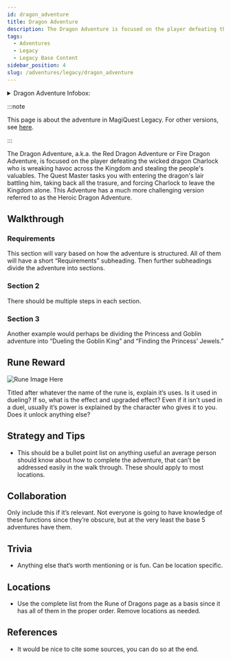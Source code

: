 ```yaml
---
id: dragon_adventure
title: Dragon Adventure
description: The Dragon Adventure is focused on the player defeating the dragon Charlock, taking back all the trasure, and forcing him to leave the Kingdom alone.
tags:
  - Adventures
  - Legacy
  - Legacy Base Content
sidebar_position: 4
slug: /adventures/legacy/dragon_adventure
---
```


<details>
  <summary>Dragon Adventure Infobox:</summary>
  | Dragon Adventure |
  | --- |
  | <img src="" alt="Dragon Adventure Art" width="270" hight="338" title="Dragon Adventure Art"></img> |

  | General Information |  |
  | --- | --- |
  | Content Set | Legacy Base Content |
  | Adventure Giver | Quest Master |
  | Reward Giver | Charlock |
  | Prerequisites | - [Rune of Freezing](https://example.com) <br></br> - [Rune of Protection](https://example.com) <br></br> - [Portal Rune](https://example.com) <br></br> - [Rune of Protection](https://example.com) <br></br> - [Reveal Rune (Myrtle Beach, SC and Tokyo Dome, JP)](https://example.com) |

  | Rewards |  |  |
  | --- | --- | --- |
  | ***Gold*** | ***XP*** | ***Rune*** |
  | 2500 <img src="/img/docs/multi-use/infobox-assets/gold.webp" alt="Gold Icon" width="24" hight="24" title="Gold Icon"></img> | 500 <img src="/img/docs/multi-use/infobox-assets/xp.webp" alt="XP Icon" width="24" hight="25" title="XP Icon"></img> | [Rune of Dragons](https://example.com) |

  | In Other Versions |  |
  | --- | --- |
  | [MagiQuest Chronicles](https://example.com) | [MagiQuest Evergreen](https://example.com) |
</details>

:::note

This page is about the adventure in MagiQuest Legacy. For other versions, see [here](https://example.com).

:::

The Dragon Adventure, a.k.a. the Red Dragon Adventure or Fire Dragon Adventure, is focused on the player defeating the wicked dragon Charlock who is wreaking havoc across the Kingdom and stealing the people's valuables. The Quest Master tasks you with entering the dragon's lair battling him, taking back all the trasure, and forcing Charlock to leave the Kingdom alone. This Adventure has a much more challenging version referred to as the Heroic Dragon Adventure.

## Walkthrough

### Requirements

This section will vary based on how the adventure is structured. All of them will have a short “Requirements” subheading. Then further subheadings divide the adventure into sections.

### Section 2

There should be multiple steps in each section.

### Section 3

Another example would perhaps be dividing the Princess and Goblin adventure into “Dueling the Goblin King” and “Finding the Princess' Jewels.”

## Rune Reward

<img src="" alt="Rune Image Here" width="137" hight="192" title="Image description here"></img>

Titled after whatever the name of the rune is, explain it’s uses. Is it used in dueling? If so, what is the effect and upgraded effect? Even if it isn’t used in a duel, usually it’s power is explained by the character who gives it to you. Does it unlock anything else?

## Strategy and Tips

- This should be a bullet point list on anything useful an average person should know about how to complete the adventure, that can’t be addressed easily in the walk through. These should apply to most locations.

## Collaboration

Only include this if it’s relevant. Not everyone is going to have knowledge of these functions since they’re obscure, but at the very least the base 5 adventures have them.

## Trivia

- Anything else that’s worth mentioning or is fun. Can be location specific.

## Locations

- Use the complete list from the Rune of Dragons page as a basis since it has all of them in the proper order. Remove locations as needed.

## References

  - It would be nice to cite some sources, you can do so at the end.